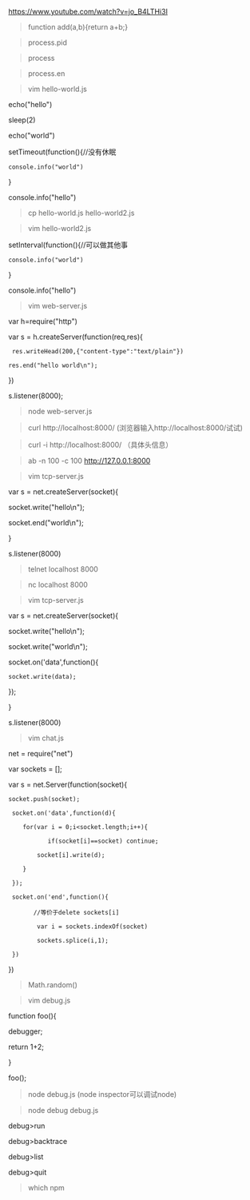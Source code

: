 https://www.youtube.com/watch?v=jo_B4LTHi3I
>function add(a,b){return a+b;}

>process.pid

>process

>process.en

>vim hello-world.js

echo("hello")

sleep(2)

echo("world")


setTimeout(function(){//没有休眠

    console.info("world")

}

console.info("hello")


>cp hello-world.js hello-world2.js

>vim hello-world2.js

setInterval(function(){//可以做其他事

    console.info("world")

}

console.info("hello")

>vim web-server.js

var h=require("http")

var s = h.createServer(function(req,res){

     res.writeHead(200,{"content-type":"text/plain"})

    res.end("hello world\n");

})


s.listener(8000);

>node web-server.js

>curl http://localhost:8000/  (浏览器输入http://localhost:8000/试试)

>curl -i http://localhost:8000/ （具体头信息）

>ab -n 100 -c 100 http://127.0.0.1:8000

> vim tcp-server.js

var s = net.createServer(socket){

  socket.write("hello\n");

  socket.end("world\n");

}

s.listener(8000)



> telnet localhost 8000

> nc localhost 8000


> vim tcp-server.js

var s = net.createServer(socket){

  socket.write("hello\n");

  socket.write("world\n");

  socket.on('data',function(){

    socket.write(data);

 });

}

s.listener(8000)



> vim chat.js

net = require("net")

var sockets = [];

var s = net.Server(function(socket){

    socket.push(socket);

     socket.on('data',function(d){

        for(var i = 0;i<socket.length;i++){

               if(socket[i]==socket) continue;

            socket[i].write(d);

        }

     });

     socket.on('end',function(){

           //等价于delete sockets[i]

            var i = sockets.indexOf(socket)

            sockets.splice(i,1);

     })

})


> Math.random()

>vim debug.js

function foo(){

   debugger;

   return 1+2;

}

foo();

>node debug.js   (node inspector可以调试node)

>node debug debug.js

 debug>run

debug>backtrace

debug>list

debug>quit

>which npm

